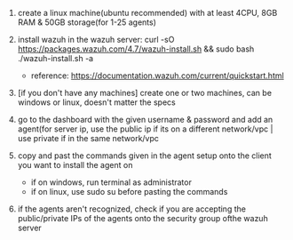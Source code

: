 1) create a linux machine(ubuntu recommended) with at least 4CPU, 8GB RAM & 50GB storage(for 1-25 agents)
2) install wazuh in the wazuh server: curl -sO https://packages.wazuh.com/4.7/wazuh-install.sh && sudo bash ./wazuh-install.sh -a
    - reference: https://documentation.wazuh.com/current/quickstart.html
3) [if you don't have any machines] create one or two machines, can be windows or linux, doesn't matter the specs
4) go to the dashboard with the given username & password and add an agent(for server ip, use the public ip if its on a different network/vpc | use private if in the same network/vpc
5) copy and past the commands given in the agent setup onto the client you want to install the agent on
    - if on windows, run terminal as administrator
    - if on linux, use sudo su before pasting the commands

6) if the agents aren't recognized, check if you are accepting the public/private IPs of the agents onto the security group ofthe wazuh server
